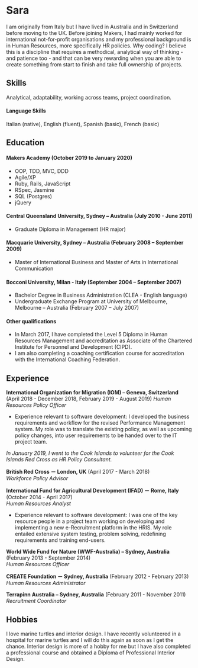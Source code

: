 # Sara

I am originally from Italy but I have lived in Australia and in Switzerland before moving to the UK. 
Before joining Makers, I had mainly worked for international not-for-profit organisations and my professional background is in Human Resources, more specifically HR policies. 
Why coding? I believe this is a discipline that requires a methodical, analytical way of thinking - and patience too - and that can be very rewarding when you are able to create something from start to finish and take full ownership of projects. 

## Skills

Analytical, adaptability, working across teams, project coordination. 

#### Language Skills

Italian (native), English (fluent), Spanish (basic), French (basic)

## Education

#### Makers Academy (October 2019 to January 2020)

- OOP, TDD, MVC, DDD
- Agile/XP
- Ruby, Rails, JavaScript
- RSpec, Jasmine
- SQL (Postgres)
- jQuery

#### Central Queensland University, Sydney – Australia (July 2010 - June 2011)

- Graduate Diploma in Management (HR major)

#### Macquarie University, Sydney – Australia (February 2008 – September 2009)

- Master of International Business and Master of Arts in International Communication

#### Bocconi University, Milan - Italy (September 2004 – September 2007)

- Bachelor Degree in Business Administration (CLEA - English language)
- Undergraduate Exchange Program at University of Melbourne, Melbourne – Australia (February 2007 – July 2007)	

#### Other qualifications

- In March 2017, I have completed the Level 5 Diploma in Human Resources Management and accreditation as Associate of the Chartered Institute for Personnel and Development (CIPD).
-	I am also completing a coaching certification course for accreditation with the International Coaching Federation.

## Experience

**International Organization for Migration (IOM) – Geneva, Switzerland** 
(April  2018 - December 2018, February 2019 - August 2019) 
*Human Resources Policy Officer*  
- Experience relevant to software development:
I developed the business requirements and workflow for the revised Performance Management system. My role was to translate the existing policy, as well as upcoming policy changes, into user requirements to be handed over to the IT project team.

*In January 2019, I went to the Cook Islands to volunteer for the Cook Islands Red Cross as HR Policy Consultant.*

**British Red Cross － London, UK** 
(April 2017 - March 2018)   
*Workforce Policy Advisor*  

**International Fund for Agricultural Development (IFAD) － Rome, Italy** 
(October 2014 - April 2017)   
*Human Resources Analyst*  
- Experience relevant to software development:
I was one of the key resource people in a project team working on developing and implementing a new e-Recruitment platform in the HRIS. My role entailed extensive system testing, problem solving, redefining requirements and training end-users.

**World Wide Fund for Nature (WWF-Australia) – Sydney, Australia** 
(February 2013 - September 2014)   
*Human Resources Officer*  

**CREATE Foundation － Sydney, Australia** (February 2012 - February 2013)   
*Human Resources Administrator*  

**Terrapinn Australia – Sydney, Australia** (February 2011 - November 2011)   
*Recruitment Coordinator*  

## Hobbies

I love marine turtles and interior design. I have recently volunteered in a hospital for marine turtles and I will do this again as soon as I get the chance. Interior design is more of a hobby for me but I have also completed a professional course and obtained a Diploma of Professional Interior Design.
